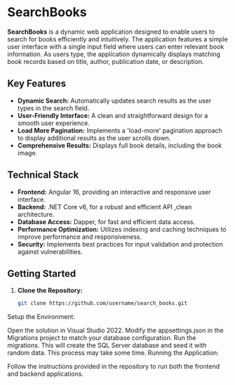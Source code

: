 # SearchBooks

**SearchBooks** is a dynamic web application designed to enable users to search for books efficiently and intuitively. The application features a simple user interface with a single input field where users can enter relevant book information. As users type, the application dynamically displays matching book records based on title, author, publication date, or description.

## Key Features

- **Dynamic Search:** Automatically updates search results as the user types in the search field.
- **User-Friendly Interface:** A clean and straightforward design for a smooth user experience.
- **Load More Pagination:** Implements a 'load-more' pagination approach to display additional results as the user scrolls down.
- **Comprehensive Results:** Displays full book details, including the book image.

## Technical Stack

- **Frontend:** Angular 16, providing an interactive and responsive user interface.
- **Backend:** .NET Core v6, for a robust and efficient API ,clean architecture.
- **Database Access:** Dapper, for fast and efficient data access.
- **Performance Optimization:** Utilizes indexing and caching techniques to improve performance and responsiveness.
- **Security:** Implements best practices for input validation and protection against vulnerabilities.

## Getting Started

1. **Clone the Repository:**

   ```bash
   git clone https://github.com/username/search_books.git
Setup the Environment:

Open the solution in Visual Studio 2022.
Modify the appsettings.json in the Migrations project to match your database configuration.
Run the migrations. This will create the SQL Server database and seed it with random data. This process may take some time.
Running the Application:

Follow the instructions provided in the repository to run both the frontend and backend applications.
